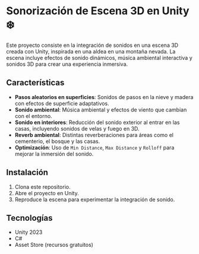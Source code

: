 # Sonorización de Escena 3D en Unity ❄️

Este proyecto consiste en la integración de sonidos en una escena 3D creada con Unity, inspirada en una aldea en una montaña nevada. La escena incluye efectos de sonido dinámicos, música ambiental interactiva y sonidos 3D para crear una experiencia inmersiva.

## Características
- **Pasos aleatorios en superficies**: Sonidos de pasos en la nieve y madera con efectos de superficie adaptativos.
- **Sonido ambiental**: Música ambiental y efectos de viento que cambian con el entorno.
- **Sonido en interiores**: Reducción del sonido exterior al entrar en las casas, incluyendo sonidos de velas y fuego en 3D.
- **Reverb ambiental**: Distintas reverberaciones para áreas como el cementerio, el bosque y las casas.
- **Optimización**: Uso de `Min Distance`, `Max Distance` y `Rolloff` para mejorar la inmersión del sonido.

## Instalación
1. Clona este repositorio.
2. Abre el proyecto en Unity.
3. Reproduce la escena para experimentar la integración de sonido.

## Tecnologías
- Unity 2023
- C#
- Asset Store (recursos gratuitos)

